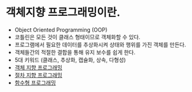 # 객체지향 프로그래밍이란. 
   - Object Oriented Programming (OOP)
   - 코틀린은 모든 것이 클래스 형태이므로 객체화할 수 있다. 
   - 프로그램에서 필요한 데이터를 추상화시켜 상태와 행위를 가진 객체를 만든다.
   - 객체들간의 적절한 결합을 통해 유지 보수를 쉽게 한다.
   - 5대 키워드 (클래스, 추상화, 캡슐화, 상속, 다형성)
   - [객체 지향 프로그래밍](https://ko.wikipedia.org/wiki/%EA%B0%9D%EC%B2%B4_%EC%A7%80%ED%96%A5_%ED%94%84%EB%A1%9C%EA%B7%B8%EB%9E%98%EB%B0%8D)
   - [절차 지향 프로그래밍](https://ko.wikipedia.org/wiki/%EC%A0%88%EC%B0%A8%EC%A0%81_%ED%94%84%EB%A1%9C%EA%B7%B8%EB%9E%98%EB%B0%8D)
   - [함수형 프로그래밍](https://ko.wikipedia.org/wiki/%ED%95%A8%EC%88%98%ED%98%95_%ED%94%84%EB%A1%9C%EA%B7%B8%EB%9E%98%EB%B0%8D)




